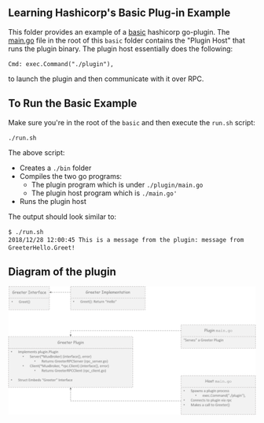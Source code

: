 ## Learning Hashicorp's Basic Plug-in Example

This folder provides an example of a [basic](https://github.com/hashicorp/go-plugin/tree/master/examples/basic) hashicorp go-plugin. The [main.go](./main.go) file in the root of this `basic` folder contains the "Plugin Host" that runs the plugin binary. The plugin host essentially does the following:

```
Cmd: exec.Command("./plugin"),
```
to launch the plugin and then communicate with it over RPC.

## To Run the Basic Example

Make sure you're in the root of the `basic` and then execute the `run.sh` script:

```
./run.sh
```

The above script:

- Creates a `./bin` folder
- Compiles the two go programs:
    - The plugin program which is under `./plugin/main.go`
    - The plugin host program which is `./main.go'`
- Runs the plugin host

The output should look similar to:

```
$ ./run.sh
2018/12/28 12:00:45 This is a message from the plugin: message from GreeterHello.Greet!
```

## Diagram of the plugin

![Basic Plugin](./images/basic.png)





